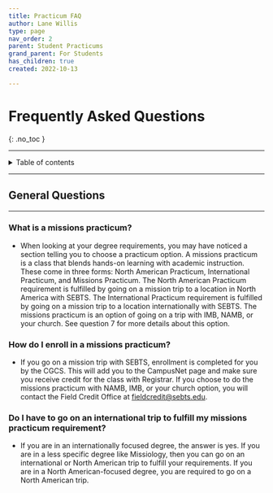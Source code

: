 ```yaml
---
title: Practicum FAQ
author: Lane Willis
type: page
nav_order: 2
parent: Student Practicums
grand_parent: For Students
has_children: true
created: 2022-10-13

---
```


# Frequently Asked Questions
{: .no_toc }

---

<details closed markdown="block">
  <summary>
    Table of contents
  </summary>
  {: .text-delta }
1. TOC
{:toc}
</details>

---

## General Questions

---

### What is a missions practicum?
   * When looking at your degree requirements, you may have noticed a section telling you to choose a practicum option. A missions practicum is a class that blends hands-on learning with academic instruction. These come in three forms: North American Practicum, International Practicum, and Missions Practicum. The North American Practicum requirement is fulfilled by going on a mission trip to a location in North America with SEBTS. The International Practicum requirement is fulfilled by going on a mission trip to a location internationally with SEBTS. The missions practicum is an option of going on a trip with IMB, NAMB, or your church. See question 7 for more details about this option.

### How do I enroll in a missions practicum?
   * If you go on a mission trip with SEBTS, enrollment is completed for you by the CGCS. This will add you to the CampusNet page and make sure you receive credit for the class with Registrar. If you choose to do the missions practicum with NAMB, IMB, or your church option, you will contact the Field Credit Office at fieldcredit@sebts.edu.

### Do I have to go on an international trip to fulfill my missions practicum requirement?
   * If you are in an internationally focused degree, the answer is yes. If you are in a less specific degree like Missiology, then you can go on an international or North American trip to fulfill your requirements. If you are in a North American-focused degree, you are required to go on a North American trip.

